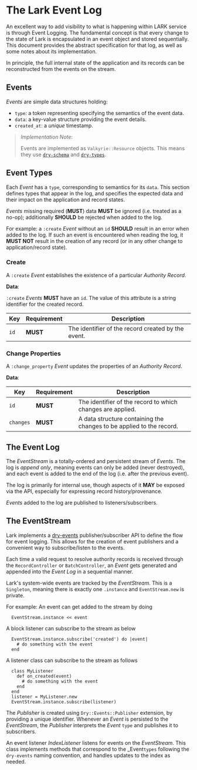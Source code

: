 # The Lark Event Log

An excellent way to add visibility to what is happening within LARK service is through Event Logging. 
The fundamental concept is that every change to the state of Lark is encapsulated in an event object and 
stored sequentially. This document provides the abstract specification for that log, 
as well as some notes about its implementation.

In principle, the full internal state of the application and its records can be
reconstructed from the events on the stream.

## Events

_Events_ are simple data structures holding:

  - `type`: a token representing specifying the semantics of the event data.
  - `data`: a key-value structure providing the event details.
  - `created_at`: a *unique* timestamp.

> _Implementation Note_:
>
> Events are implemented as `Valkyrie::Resource` objects. This means they use
> [`dry-schema`][dry-schema] and [`dry-types`][dry-types].

## Event Types

Each _Event_ has a `type`, corresponding to semantics for its `data`. This
section defines types that appear in the log, and specifies the expected data
and their impact on the application and record states.

_Events_ missing required (__MUST__) data __MUST__ be ignored (i.e. treated as a
no-op); additionally __SHOULD__ be rejected when added to the log.

For example: a `:create` *Event* without an `id` **SHOULD** result in an error
when added to the log. If such an event is encountered when reading the log, it
__MUST NOT__ result in the creation of any record (or in any other change to
application/record state).

### Create

A `:create` _Event_ establishes the existence of a particular _Authority
Record_.

__Data__:

`:create` _Events_ __MUST__ have an `id`. The value of this attribute is a
string identifier for the created record.

| Key       | Requirement |                             Description                              |
|-----------|-------------|----------------------------------------------------------------------|
| `id`      | __MUST__    | The identifier of the record created by the event.                   |

### Change Properties

A `:change_property` _Event_ updates the properties of an _Authority
Record_.

__Data__:

| Key       | Requirement |                             Description                              |
|-----------|-------------|----------------------------------------------------------------------|
| `id`      | __MUST__    | The identifier of the record to which changes are applied.           |
| `changes` | __MUST__    | A data structure containing the changes to be applied to the record. |

[dry-schema]: https://dry-rb.org/gems/dry-schema/
[dry-types]: https://dry-rb.org/gems/dry-types/


## The Event Log

The _EventStream_ is a totally-ordered and persistent stream of _Events_. The log
is _append only_, meaning events can only be added (never destroyed), and each
event is added to the end of the log (i.e. after the previous event).

The log is primarily for internal use, though aspects of it __MAY__ be exposed
via the API, especially for expressing record history/provenance.

_Events_ added to the log are published to listeners/subscribers.

## The EventStream
  
Lark implements a [dry-events](https://dry-rb.org/gems/dry-events/) publisher/subscriber API to define the flow 
for event logging. This allows for the creation of event publishers and a convenient way to subscribe/listen
to the events.

Each time a valid request to resolve authority records is received through the `RecordController` or `BatchController`, 
an _Event_ gets generated and appended into the _Event Log_ in a sequential manner.

Lark's system-wide events are tracked by the _EventStream_. This is a `Singleton`, meaning there
is exactly one `.instance` and `EventStream.new` is private.

For example: 
An event can get added to the stream by doing
``` 
  EventStream.instance << event
```

A block listener can subscribe to the stream as below
```
  EventStream.instance.subscribe('created') do |event|
    # do something with the event
  end
```

A listener class can subscribe to the stream as follows
```
  class MyListener
    def on_created(event)
      # do something with the event
    end
  end
  listener = MyListener.new
  EventStream.instance.subscribe(listener)
```

The _Publisher_ is created using `Dry::Events::Publisher` extension, by providing a unique identifier. 
Whenever an _Event_ is persisted to the _EventStream_, the _Publisher_ interprets the _Event_ `type` and publishes it to subscribers.

An event listener _IndexListener_ listens for events on the _EventStream_. This class 
implements methods that correspond to the _Event`types` following the `dry-events` naming convention, 
and handles updates to the index as needed.
